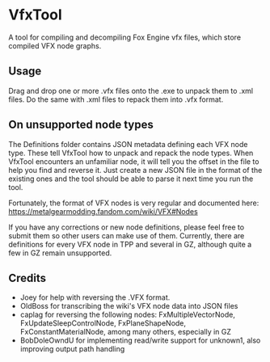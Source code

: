 # VfxTool
A tool for compiling and decompiling Fox Engine vfx files, which store compiled VFX node graphs.

## Usage
Drag and drop one or more .vfx files onto the .exe to unpack them to .xml files. Do the same with .xml files to repack them into .vfx format.

## On unsupported node types
The Definitions folder contains JSON metadata defining each VFX node type. These tell VfxTool how to unpack and repack the node types. When VfxTool encounters an unfamiliar node, it will tell you the offset in the file to help you find and reverse it. Just create a new JSON file in the format of the existing ones and the tool should be able to parse it next time you run the tool.

Fortunately, the format of VFX nodes is very regular and documented here: https://metalgearmodding.fandom.com/wiki/VFX#Nodes

If you have any corrections or new node definitions, please feel free to submit them so other users can make use of them. Currently, there are definitions for every VFX node in TPP and several in GZ, although quite a few in GZ remain unsupported.

## Credits
* Joey for help with reversing the .VFX format.
* OldBoss for transcribing the wiki's VFX node data into JSON files
* caplag for reversing the following nodes: FxMultipleVectorNode, FxUpdateSleepControlNode, FxPlaneShapeNode, FxConstantMaterialNode, among many others, especially in GZ
* BobDoleOwndU for implementing read/write support for unknown1, also improving output path handling
